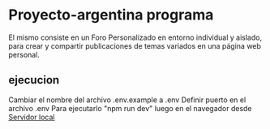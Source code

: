 # Proyecto-argentina programa

El mismo consiste en un Foro Personalizado en entorno individual y aislado, para crear y compartir publicaciones de temas variados en una página web personal.

## ejecucion

Cambiar el nombre del archivo .env.example a .env
Definir puerto en el archivo .env
Para ejecutarlo "npm run dev" 
luego en el navegador desde [Servidor local](http://localhost:3000)


